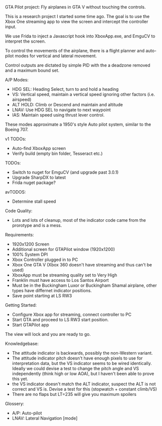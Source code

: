 GTA Pilot project: Fly airplanes in GTA V without touching the controls.

This is a research project I started some time ago.  The goal is to use the Xbox One streaming app to view the screen and intercept the controller input.

We use Frida to inject a Javascript hook into XboxApp.exe, and EmguCV to interpret the screen.

To control the movements of the airplane, there is a flight planner and auto-pilot modes for vertical and lateral movement.

Control outputs are dictated by simple PID with the a deadzone removed and a maximum bound set.

A/P Modes:
- HDG SEL: Heading Select, turn to and hold a heading
- VS: Vertical speed, maintain a vertical speed ignoring other factors (i.e. airspeed)
- ALT HOLD: Climb or Descend and maintain and altitude
- LNAV: Use HDG SEL to navigate to next waypoint
- IAS: Maintain speed using thrust lever control.

These modes approximate a 1950's style Auto pilot system, similar to the Boeing 707.

v1 TODOs:
- Auto-find XboxApp screen
- Verify build (empty bin folder, Tesseract etc.)

TODOs:
- Switch to nuget for EmguCV (and upgrade past 3.0.1)
- Upgrade SharpDX to latest
- Frida nuget package?

avTODOS:
- Determine stall speed

Code Quality:
- Lots and lots of cleanup, most of the indicator code came from the prorotype and is a mess.

Requirements:
- 1920x1200 Screen
- Additional screen for GTAPilot window (1920x1200)
- 100% System DPI
- Xbox Controller plugged in to PC
- Xbox One GTA V (Xbox 360 doesn't have streaming and thus can't be used)
- XboxApp must be streaming quality set to Very High
- Franklin must have access to Los Santos Airport
- Must be in the Buckingham Luxor or Buckingham Shamal airplane, other types have differnet indicator positions.
- Save point starting at LS RW3

Getting Started:
- Configure Xbox app for streaming, connect controller to PC
- Start GTA and proceed to LS RW3 start position.
- Start GTAPilot app

The view will lock and you are ready to go.

Knowledgebase:
- The attitude indicator is backwards, possibly the non-Western variant.
- The attitude indicator pitch doesn't have enough pixels to use for interpretation data, but the VS indicator seems to be wired identically.  Ideally we could devise a test to change the pitch angle and VS independently (think high or low AOA), but I haven't been able to prove this yet.
- the VS indicator doesn't match the ALT indicator, suspect the ALT is not correct and VS is.  Devise a test for this (stopwatch + constant climb/VS)
- There are no flaps but LT=235 will give you maximum spoilers

Glossery:
- A/P: Auto-pilot
- LNAV: Lateral Navigation [mode]

